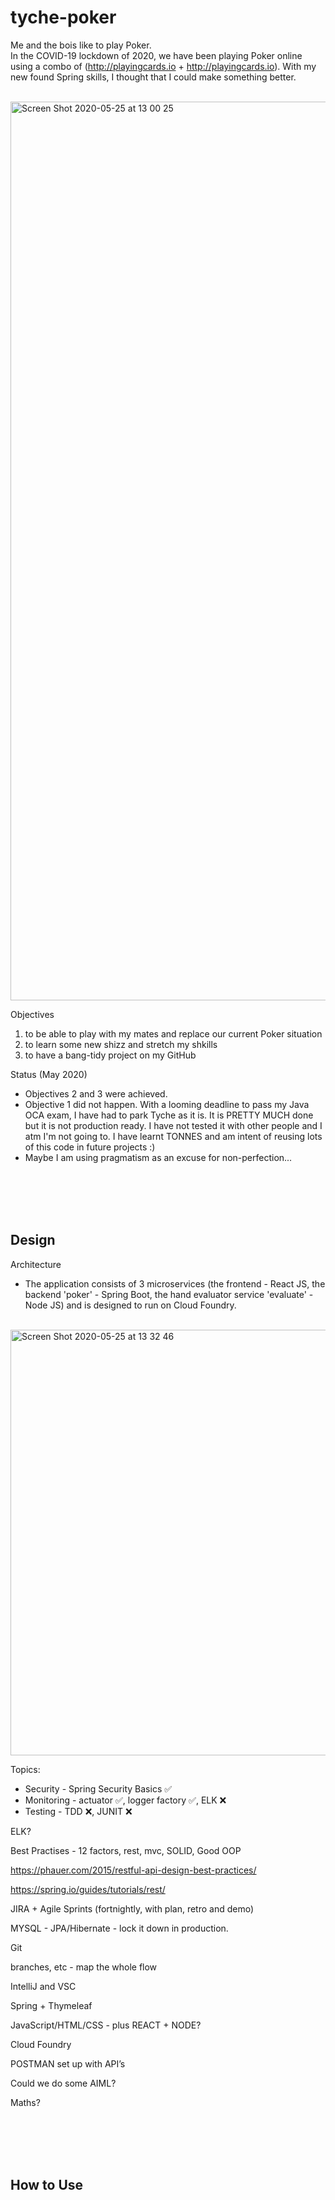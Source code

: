 # tyche-poker

Me and the bois like to play Poker. <br> 
In the COVID-19 lockdown of 2020, we have been playing Poker online using a combo of (http://playingcards.io + http://playingcards.io). With my new found Spring skills, I thought that I could make something better. 

<br>

<img width="1438" alt="Screen Shot 2020-05-25 at 13 00 25" src="https://user-images.githubusercontent.com/34093915/82811054-c7ea0e00-9e87-11ea-8015-c93f484b8e7e.png">

<br>


Objectives
1. to be able to play with my mates and replace our current Poker situation
2. to learn some new shizz and stretch my shkills
3. to have a bang-tidy project on my GitHub

Status (May 2020)
* Objectives 2 and 3 were achieved. 
* Objective 1 did not happen. With a looming deadline to pass my Java OCA exam, I have had to park Tyche as it is. It is PRETTY MUCH done but it is not production ready. I have not tested it with other people and I atm I'm not going to. I have learnt TONNES and am intent of reusing lots of this code in future projects :)
* Maybe I am using pragmatism as an excuse for non-perfection...

<br>
<br>
<br>
<br>

## Design

Architecture
* The application consists of 3 microservices (the frontend - React JS, the backend 'poker' - Spring Boot, the hand evaluator service 'evaluate' - Node JS) and is designed to run on Cloud Foundry. 

<br>

<img width="681" alt="Screen Shot 2020-05-25 at 13 32 46" src="https://user-images.githubusercontent.com/34093915/82813148-62e4e700-9e8c-11ea-884c-934d7940df19.png">

<br>

Topics:
* Security - Spring Security Basics :white_check_mark:
* Monitoring - actuator :white_check_mark:, logger factory :white_check_mark:, ELK :x:
* Testing - TDD :x:, JUNIT :x:


ELK?

Best Practises - 12 factors, rest, mvc, SOLID, Good OOP

https://phauer.com/2015/restful-api-design-best-practices/

https://spring.io/guides/tutorials/rest/

JIRA + Agile Sprints (fortnightly, with plan, retro and demo)

MYSQL - JPA/Hibernate - lock it down in production.

Git

branches, etc - map the whole flow

IntelliJ and VSC

Spring + Thymeleaf

JavaScript/HTML/CSS - plus REACT + NODE?

Cloud Foundry

POSTMAN set up with API’s

Could we do some AIML?

Maths?

<br>
<br>
<br>
<br>

## How to Use






